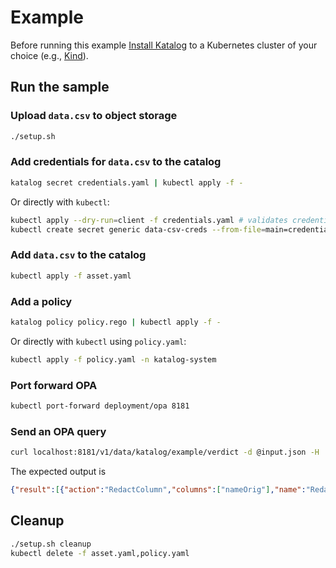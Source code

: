 # Example

Before running this example [Install Katalog](../README.md#install) to a Kubernetes cluster of your choice (e.g., [Kind](https://kind.sigs.k8s.io/)).

## Run the sample

### Upload `data.csv` to object storage

```bash
./setup.sh 
```

### Add credentials for `data.csv` to the catalog 

```bash
katalog secret credentials.yaml | kubectl apply -f -
```

Or directly with `kubectl`:
```bash
kubectl apply --dry-run=client -f credentials.yaml # validates credentials.yaml
kubectl create secret generic data-csv-creds --from-file=main=credentials.yaml
```

### Add `data.csv` to the catalog 

```bash
kubectl apply -f asset.yaml
```

### Add a policy 

```bash
katalog policy policy.rego | kubectl apply -f -
```

Or directly with `kubectl` using `policy.yaml`:
```bash
kubectl apply -f policy.yaml -n katalog-system
```

### Port forward OPA

```bash
kubectl port-forward deployment/opa 8181
```

### Send an OPA query

```bash
curl localhost:8181/v1/data/katalog/example/verdict -d @input.json -H 'Content-Type: application/json'
```

The expected output is
```json
{"result":[{"action":"RedactColumn","columns":["nameOrig"],"name":"Redact PII columns for CBA"}]}
```

## Cleanup

```bash
./setup.sh cleanup
kubectl delete -f asset.yaml,policy.yaml
```


